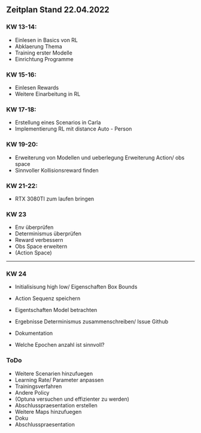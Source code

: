 ## Zeitplan Stand 22.04.2022

### KW 13-14:
- Einlesen in Basics von RL 
- Abklaerung Thema 
- Training erster Modelle 
- Einrichtung Programme 

### KW 15-16:
- Einlesen Rewards 
- Weitere Einarbeitung in RL 


### KW 17-18:
- Erstellung eines Scenarios in Carla 
- Implementierung RL mit distance Auto - Person 

### KW 19-20:
- Erweiterung von Modellen und ueberlegung Erweiterung Action/ obs space 
- Sinnvoller Kollisionsreward finden

### KW 21-22:
- RTX 3080TI zum laufen bringen


### KW 23
- Env überprüfen
- Determinismus überprüfen
- Reward verbessern 
- Obs Space erweitern 
- (Action Space)

<hr>

### KW 24
- Initialisisung high low/ Eigenschaften Box Bounds 
- Action Sequenz speichern 


- Eigentschaften Model betrachten 
- Ergebnisse Determinismus zusammenschreiben/ Issue Github
- Dokumentation 
- Welche Epochen anzahl ist sinnvoll? 

### ToDo 
- Weitere Scenarien hinzufuegen 
- Learning Rate/ Parameter anpassen 
- Trainingsverfahren
- Andere Policy 
- (Optuna versuchen und effizienter zu werden)
- Abschlusspraesentation erstellen
- Weitere Maps hinzufuegen 
- Doku
- Abschlusspraesentation
